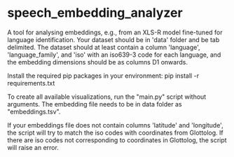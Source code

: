 # speech_embedding_analyzer

A tool for analysing embeddings, e.g., from an XLS-R model fine-tuned for
language identification. Your dataset should be in 'data' folder and be tab delimited.
The dataset should at least contain a column 'language', 'language_family', and 'iso' with an iso639-3 code for each language, and
the embedding dimensions should be as columns D1 onwards.

Install the required pip packages in your environment:
pip install -r requirements.txt

To create all available visualizations, run the "main.py" script without arguments. The embedding file needs to be in data folder as "embeddings.tsv".

If your embeddings file does not contain columns 'latitude' and 'longitude', the script will try to match the iso codes with coordinates from Glottolog. If there are iso codes not corresponding to coordinates in Glottolog, the script will raise an error.